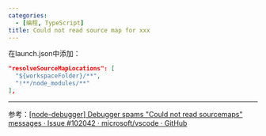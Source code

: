 ```yaml
---
categories:
  - [编程, TypeScript]
title: Could not read source map for xxx
---
```


在launch.json中添加：

```json
"resolveSourceMapLocations": [
  "${workspaceFolder}/**",
  "!**/node_modules/**"
],
```

***

参考：[\[node-debugger\] Debugger spams "Could not read sourcemaps" messages · Issue #102042 · microsoft/vscode · GitHub](https://github.com/microsoft/vscode/issues/102042#issuecomment-656402933)
